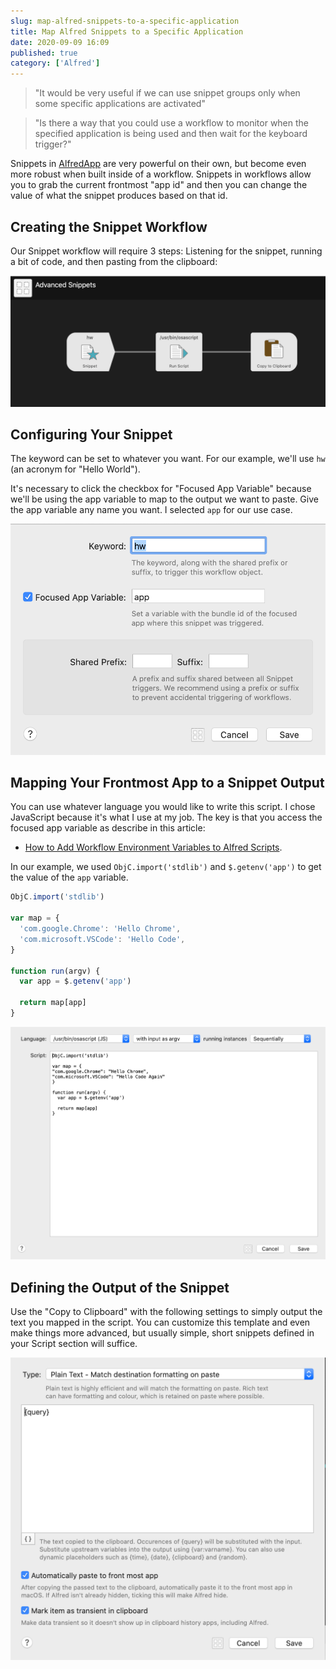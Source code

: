 ```yaml
---
slug: map-alfred-snippets-to-a-specific-application
title: Map Alfred Snippets to a Specific Application
date: 2020-09-09 16:09
published: true
category: ['Alfred']
---
```


> "It would be very useful if we can use snippet groups only when some specific applications are activated"

> "Is there a way that you could use a workflow to monitor when the specified application is being used and then wait for the keyboard trigger?"

Snippets in [AlfredApp](https://www.alfredapp.com/) are very powerful on their own, but become even more robust when built inside of a workflow. Snippets in workflows allow you to grab the current frontmost "app id" and then you can change the value of what the snippet produces based on that id.

## Creating the Snippet Workflow

Our Snippet workflow will require 3 steps: Listening for the snippet, running a bit of code, and then pasting from the clipboard:

![Alfred Workflow Creation Dialog](../assets/map-alfred-workflow.png)

## Configuring Your Snippet

The keyword can be set to whatever you want. For our example, we'll use `hw` (an acronym for "Hello World").

It's necessary to click the checkbox for "Focused App Variable" because we'll be using the app variable to map to the output we want to paste. Give the app variable any name you want. I selected `app` for our use case.

![Alfred Workflow Snippet Dialog](../assets/map-alfred-snippet.png)

## Mapping Your Frontmost App to a Snippet Output

You can use whatever language you would like to write this script. I chose JavaScript because it's what I use at my job. The key is that you access the focused app variable as describe in this article:

- [How to Add Workflow Environment Variables to Alfred Scripts](https://www.alfredforum.com/topic/9070-how-to-workflowenvironment-variables/).

In our example, we used `ObjC.import('stdlib')` and `$.getenv('app')` to get the value of the `app` variable.

```js
ObjC.import('stdlib')

var map = {
  'com.google.Chrome': 'Hello Chrome',
  'com.microsoft.VSCode': 'Hello Code',
}

function run(argv) {
  var app = $.getenv('app')

  return map[app]
}
```

![Alfred Copy to Clipboard Dialog](../assets/map-alfred-script.png)

## Defining the Output of the Snippet

Use the "Copy to Clipboard" with the following settings to simply output the text you mapped in the script. You can customize this template and even make things more advanced, but usually simple, short snippets defined in your Script section will suffice.

![Alfred Copy to Clipboard Dialog](../assets/map-alfred-copy-to-clipboard.png)
